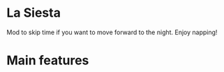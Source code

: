 # La Siesta

Mod to skip time if you want to move forward to the night. Enjoy napping!

# Main features

